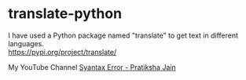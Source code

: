 # translate-python
I have used a Python package named "translate" to get text in different languages.<br>
https://pypi.org/project/translate/

My YouTube Channel [Syantax Error - Pratiksha Jain](https://www.youtube.com/channel/UCLWiTDujEcJo23GdzzMEmYg/videos "Syntax Error - Pratiksha Jain")
